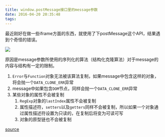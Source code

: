 ```yaml
---
title: window.postMessage接口里的message参数
date: 2016-04-20 20:35:48
tags:
---
```


最近刚好在做一些iframe方面的东西，就使用了下postMessage这个API，结果遇到个奇怪的错误。

![](/images/post-message-error.png)

原因是message参数所使用的序列化的算法（结构化克隆算法）对于message的内容与结构有一定的限制。

1. `Error`与`Function`对象无法被该算法复制，如果message中包含这样的对象，将会抛一个`DATA_CLONE_ERR`异常
2. message中如果包含`DOM`节点，同样会抛一个`DATA_CLONE_ERR`异常
3. 某些对象的属性不会被复制
    1. `RegExp`对象的`lastIndex`属性不会被复制
    2. 属性描述符，`setters`以及`getters`同样不会被复制，所以如果一个对象通过属性描述符设置为只读的，在复制后将变为可读可写
    3. 对象的原型链也不会被复制

[source](https://developer.mozilla.org/en-US/docs/Web/API/Web_Workers_API/Structured_clone_algorithm)

